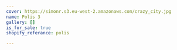 ```yaml
---
cover: https://simonr.s3.eu-west-2.amazonaws.com/crazy_city.jpg
name: Polis 3
gallery: []
is_for_sale: true
shopify_referance: polis

---
```

